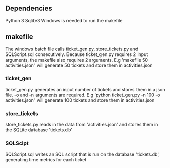## Dependencies
Python 3
Sqlite3
Windows is needed to run the makefile

## makefile
The windows batch file calls ticket_gen.py, store_tickets.py and SQLScript.sql consecutively. Because ticket_gen.py requires 2 input arguments, the makefile also requires 2 arguments.
E.g 'makefile 50 activities.json' will generate 50 tickets and store them in activities.json

### ticket_gen
ticket_gen.py generates an input number of tickets and stores them in a json file. 
-o and -n arguments are required.
E.g 'python ticket_gen.py -n 100 -o activities.json' will generate 100 tickets and store them in activities.json

### store_tickets
store_tickets.py reads in the data from 'activities.json' and stores them in the SQLite database 'tickets.db'

### SQLScipt
SQLScript.sql writes an SQL script that is run on the database 'tickets.db', generating time metrics for each ticket
